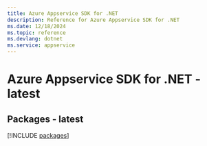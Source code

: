 ```yaml
---
title: Azure Appservice SDK for .NET
description: Reference for Azure Appservice SDK for .NET
ms.date: 12/18/2024
ms.topic: reference
ms.devlang: dotnet
ms.service: appservice
---
```

# Azure Appservice SDK for .NET - latest
## Packages - latest
[!INCLUDE [packages](appservice-index.md)]